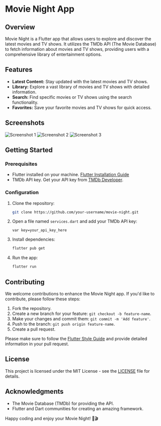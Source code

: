 # Movie Night App

## Overview

Movie Night is a Flutter app that allows users to explore and discover the latest movies and TV shows. It utilizes the TMDb API (The Movie Database) to fetch information about movies and TV shows, providing users with a comprehensive library of entertainment options.

## Features

- **Latest Content:** Stay updated with the latest movies and TV shows.
- **Library:** Explore a vast library of movies and TV shows with detailed information.
- **Search:** Find specific movies or TV shows using the search functionality.
- **Favorites:** Save your favorite movies and TV shows for quick access.

## Screenshots

![Screenshot 1](screenshots/screenshot1.png)
![Screenshot 2](screenshots/screenshot2.png)
![Screenshot 3](screenshots/screenshot3.png)

## Getting Started

### Prerequisites

- Flutter installed on your machine. [Flutter Installation Guide](https://flutter.dev/docs/get-started/install)
- TMDb API key. Get your API key from [TMDb Developer](https://www.themoviedb.org/documentation/api).

### Configuration

1. Clone the repository:

   ```bash
   git clone https://github.com/your-username/movie-night.git
   ```


2. Open a file named `services.dart` and add your TMDb API key:

   ```
   var key=your_api_key_here
   ```

4. Install dependencies:

   ```bash
   flutter pub get
   ```

5. Run the app:

   ```bash
   flutter run
   ```

## Contributing

We welcome contributions to enhance the Movie Night app. If you'd like to contribute, please follow these steps:

1. Fork the repository.
2. Create a new branch for your feature: `git checkout -b feature-name`.
3. Make your changes and commit them: `git commit -m 'Add feature'`.
4. Push to the branch: `git push origin feature-name`.
5. Create a pull request.

Please make sure to follow the [Flutter Style Guide](https://flutter.dev/docs/development/code-style) and provide detailed information in your pull request.

## License

This project is licensed under the MIT License - see the [LICENSE](LICENSE) file for details.

## Acknowledgments

- The Movie Database (TMDb) for providing the API.
- Flutter and Dart communities for creating an amazing framework.

Happy coding and enjoy your Movie Night! 🍿🎬
